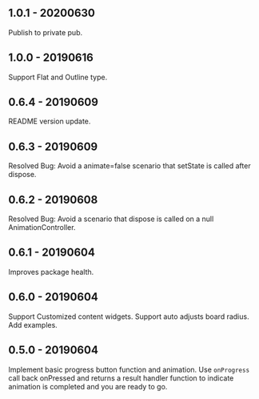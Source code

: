 ## 1.0.1 - 20200630
Publish to private pub.

## 1.0.0 - 20190616
Support Flat and Outline type.

## 0.6.4 - 20190609
README version update.

## 0.6.3 - 20190609
Resolved Bug:
Avoid a animate=false scenario that setState is called after dispose.

## 0.6.2 - 20190608
Resolved Bug:
Avoid a scenario that dispose is called on a null AnimationController.

## 0.6.1 - 20190604
Improves package health.

## 0.6.0 - 20190604
Support Customized content widgets.
Support auto adjusts board radius.
Add examples.

## 0.5.0 - 20190604
Implement basic progress button function and animation.
Use `onProgress` call back onPressed and returns a result handler function to indicate animation is completed and you are ready to go.
